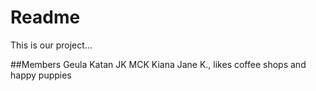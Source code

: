 # Readme
This is our project...

##Members
Geula Katan
JK
MCK
Kiana Jane K., likes coffee shops and happy puppies
